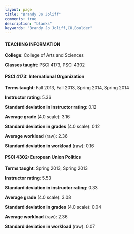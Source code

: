 ```yaml
---
layout: page
title: "Brandy Jo Joliff" 
comments: true
description: "blanks"
keywords: "Brandy Jo Joliff,CU,Boulder"
---
```

<head>
<script src="https://ajax.googleapis.com/ajax/libs/jquery/2.1.3/jquery.min.js"></script>
<script src="https://dl.dropboxusercontent.com/s/pc42nxpaw1ea4o9/highcharts.js?dl=0"></script>
<!-- <script src="../assets/js/highcharts.js"></script> -->
<style type="text/css">@font-face {
	font-family: "Bebas Neue";
	src: url(https://www.filehosting.org/file/details/544349/BebasNeue Regular.otf) format("opentype");
	}
	h1.Bebas { 
		font-family: "Bebas Neue", Verdana, Tahoma;
	}
</style>
</head>
	   
#### TEACHING INFORMATION

**College**: College of Arts and Sciences

**Classes taught**: PSCI 4173, PSCI 4302

#### PSCI 4173: International Organization

**Terms taught**: Fall 2013, Fall 2013, Spring 2014, Spring 2014

**Instructor rating**: 5.36

**Standard deviation in instructor rating**: 0.12

**Average grade** (4.0 scale): 3.16

**Standard deviation in grades** (4.0 scale): 0.12

**Average workload** (raw): 2.36

**Standard deviation in workload** (raw): 0.16

#### PSCI 4302: European Union Politics

**Terms taught**: Spring 2013, Spring 2013

**Instructor rating**: 5.53

**Standard deviation in instructor rating**: 0.33

**Average grade** (4.0 scale): 3.08

**Standard deviation in grades** (4.0 scale): 0.04

**Average workload** (raw): 2.36

**Standard deviation in workload** (raw): 0.07

